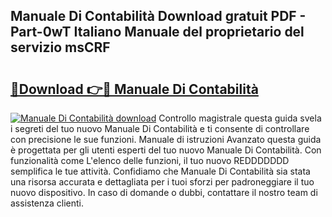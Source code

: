 ## Manuale Di Contabilità Download gratuit PDF - Part-0wT Italiano Manuale del proprietario del servizio msCRF

# <h2><a href="http://dfb6fmi.blite.top/?on=Manuale+Di+Contabilit%c3%a0">🔗Download 👉🔴 Manuale Di Contabilità</a></h2>

[![Manuale Di Contabilità download](https://i.imgur.com/lujVjoI.png)](http://dfb6fmi.blite.top/?on=Manuale+Di+Contabilit%c3%a0)
Controllo magistrale questa guida svela i segreti del tuo nuovo Manuale Di Contabilità e ti consente di controllare con precisione le sue funzioni. Manuale di istruzioni Avanzato questa guida è progettata per gli utenti esperti del tuo nuovo Manuale Di Contabilità. Con funzionalità come L'elenco delle funzioni, il tuo nuovo REDDDDDDD semplifica le tue attività. Confidiamo che Manuale Di Contabilità sia stata una risorsa accurata e dettagliata per i tuoi sforzi per padroneggiare il tuo nuovo dispositivo. In caso di domande o dubbi, contattare il nostro team di assistenza clienti.
